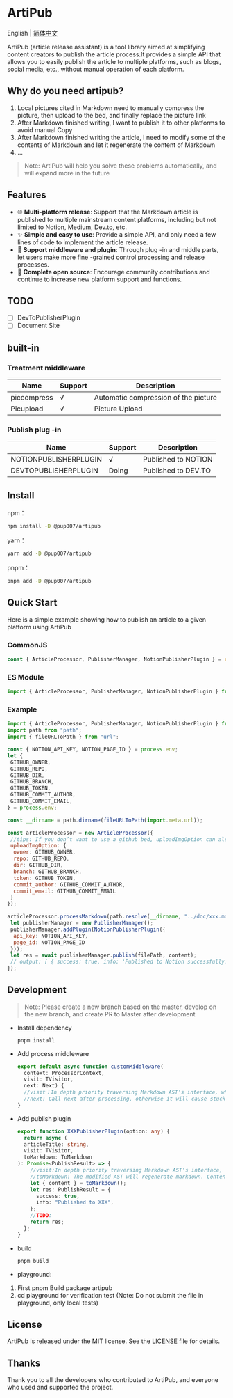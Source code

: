 # ArtiPub
English | [简体中文](./README_zh-CN.md)

ArtiPub (article release assistant) is a tool library aimed at simplifying content creators to publish the article process.It provides a simple API that allows you to easily publish the article to multiple platforms, such as blogs, social media, etc., without manual operation of each platform.

## Why do you need artipub?
1. Local pictures cited in Markdown need to manually compress the picture, then upload to the bed, and finally replace the picture link
2. After Markdown finished writing, I want to publish it to other platforms to avoid manual Copy
3. After Markdown finished writing the article, I need to modify some of the contents of Markdown and let it regenerate the content of Markdown
4. ...

> Note: ArtiPub will help you solve these problems automatically, and will expand more in the future

## Features

- 🌐 **Multi-platform release**: Support that the Markdown article is published to multiple mainstream content platforms, including but not limited to Notion, Medium, Dev.to, etc.
- ✨ **Simple and easy to use**: Provide a simple API, and only need a few lines of code to implement the article release.
- 🔌 **Support middleware and plugin**: Through plug -in and middle parts, let users make more fine -grained control processing and release processes.
- 📖 **Complete open source**: Encourage community contributions and continue to increase new platform support and functions.

## TODO
- [ ] DevToPublisherPlugin
- [ ] Document Site

## built-in

### Treatment middleware
| Name | Support | Description |
|-|-|-|
| piccompress | √ | Automatic compression of the picture |
| Picupload | √ | Picture Upload |

### Publish plug -in
| Name | Support | Description |
|-|-|-|
| NOTIONPUBLISHERPLUGIN | √ | Published to NOTION |
| DEVTOPUBLISHERPLUGIN | Doing | Published to DEV.TO |

## Install

npm：

```bash
npm install -D @pup007/artipub
```

yarn：

```bash
yarn add -D @pup007/artipub
```

pnpm：

```bash
pnpm add -D @pup007/artipub
```

## Quick Start

Here is a simple example showing how to publish an article to a given platform using ArtiPub

### CommonJS 

```javascript
const { ArticleProcessor, PublisherManager, NotionPublisherPlugin } = require('@pup007/artipub');
```

### ES Module 

```javascript
import { ArticleProcessor, PublisherManager, NotionPublisherPlugin } from "@pup007/artipub"
```

### Example

```js
import { ArticleProcessor, PublisherManager, NotionPublisherPlugin } from "@pup007/artipub"
import path from "path";
import { fileURLToPath } from "url";

const { NOTION_API_KEY, NOTION_PAGE_ID } = process.env;
let {
 GITHUB_OWNER,
 GITHUB_REPO,
 GITHUB_DIR,
 GITHUB_BRANCH,
 GITHUB_TOKEN,
 GITHUB_COMMIT_AUTHOR,
 GITHUB_COMMIT_EMAIL,
} = process.env;

const __dirname = path.dirname(fileURLToPath(import.meta.url));

const articleProcessor = new ArticleProcessor({
 //tips: If you don’t want to use a github bed, uploadImgOption can also be an aspect upload function, and finally returned to the uploaded picture URL
 uploadImgOption: {
  owner: GITHUB_OWNER,
  repo: GITHUB_REPO,
  dir: GITHUB_DIR,
  branch: GITHUB_BRANCH,
  token: GITHUB_TOKEN,
  commit_author: GITHUB_COMMIT_AUTHOR,
  commit_email: GITHUB_COMMIT_EMAIL
 }
});

articleProcessor.processMarkdown(path.resolve(__dirname, "../doc/xxx.md")).then(async ({ filePath, content }) => {
 let publisherManager = new PublisherManager();
 publisherManager.addPlugin(NotionPublisherPlugin({
  api_key: NOTION_API_KEY,
  page_id: NOTION_PAGE_ID
 }));
 let res = await publisherManager.publish(filePath, content);
 // output: [ { success: true, info: 'Published to Notion successfully!' } ]
});

```

## Development

> Note: Please create a new branch based on the master, develop on the new branch, and create PR to Master after development

- Install dependency
  ```bash
  pnpm install
  ```

- Add process middleware
  ```typescript
  export default async function customMiddleware(
    context: ProcessorContext,
    visit: TVisitor,
    next: Next) {
    //visit：In depth priority traversing Markdown AST's interface, which is convenient for users to modify node. Note that this process is synchronized. If you want to process it asynchronous, find the corresponding Node first, then add asynchronous processing.
    //next: Call next after processing, otherwise it will cause stuck and will not execute
  }
  ```
- Add publish plugin
  ```typescript
  export function XXXPublisherPlugin(option: any) {
    return async (
    articleTitle: string,
    visit: TVisitor,
    toMarkdown: ToMarkdown
  ): Promise<PublishResult> => {
      //visit:In depth priority traversing Markdown AST's interface, which is convenient for users to modify node. Note that this process is synchronized.
      //toMarkdown: The modified AST will regenerate markdown. Content is Markdown content
      let { content } = toMarkdown();
      let res: PublishResult = {
        success: true,
        info: "Published to XXX",
      };
      //TODO:
      return res;
    };
  }
  ```

- build
  ```bash
  pnpm build
  ```

- playground: 
1. First pnpm Build package artipub
2. cd playground for verification test (Note: Do not submit the file in playground, only local tests)


## License

ArtiPub is released under the MIT license. See the [LICENSE](./LICENSE) file for details.

## Thanks

Thank you to all the developers who contributed to ArtiPub, and everyone who used and supported the project.

